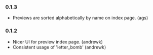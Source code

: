 ### 0.1.3

* Previews are sorted alphabetically by name on index page. (ags)

### 0.1.2

* Nicer UI for preview index page. (andrewk)
* Consistent usage of 'letter_bomb' (andrewk)
